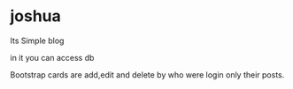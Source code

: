 # joshua

Its Simple blog 

in it you can access db 

Bootstrap cards are add,edit and delete by who were login only their posts.

